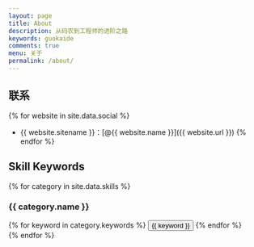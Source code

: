 ```yaml
---
layout: page
title: About
description: 从码农到工程师的进阶之路
keywords: guokaide
comments: true
menu: 关于
permalink: /about/
---
```




## 联系

{% for website in site.data.social %}
* {{ website.sitename }}：[@{{ website.name }}]({{ website.url }})
{% endfor %}

## Skill Keywords

{% for category in site.data.skills %}
### {{ category.name }}
<div class="btn-inline">
{% for keyword in category.keywords %}
<button class="btn btn-outline" type="button">{{ keyword }}</button>
{% endfor %}
</div>
{% endfor %}
